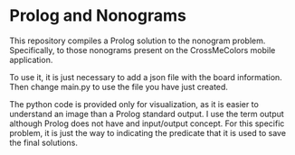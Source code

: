 # Prolog and Nonograms

This repository compiles a Prolog solution to the nonogram problem. Specifically, to those nonograms present on the CrossMeColors mobile application.

To use it, it is just necessary to add a json file with the board information. Then change main.py to use the file you have just created.

The python code is provided only for visualization, as it is easier to understand an image than a Prolog standard output. I use the term output although Prolog 
does not have and input/output concept. For this specific problem, it is just the way to indicating the predicate that it is used to save the final solutions.
